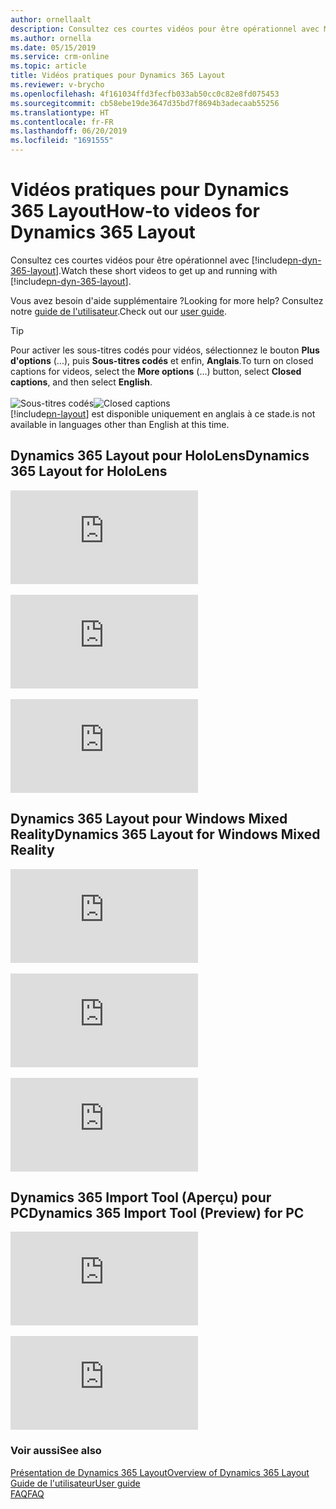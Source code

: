 ```yaml
---
author: ornellaalt
description: Consultez ces courtes vidéos pour être opérationnel avec Microsoft Dynamics 365 Layout
ms.author: ornella
ms.date: 05/15/2019
ms.service: crm-online
ms.topic: article
title: Vidéos pratiques pour Dynamics 365 Layout
ms.reviewer: v-brycho
ms.openlocfilehash: 4f161034ffd3fecfb033ab50cc0c82e8fd075453
ms.sourcegitcommit: cb58ebe19de3647d35bd7f8694b3adecaab55256
ms.translationtype: HT
ms.contentlocale: fr-FR
ms.lasthandoff: 06/20/2019
ms.locfileid: "1691555"
---
```

# <a name="how-to-videos-for-dynamics-365-layout"></a><span data-ttu-id="acb16-103">Vidéos pratiques pour Dynamics 365 Layout</span><span class="sxs-lookup"><span data-stu-id="acb16-103">How-to videos for Dynamics 365 Layout</span></span>

<span data-ttu-id="acb16-104">Consultez ces courtes vidéos pour être opérationnel avec [!include[pn-dyn-365-layout](../includes/pn-dyn-365-layout.md)].</span><span class="sxs-lookup"><span data-stu-id="acb16-104">Watch these short videos to get up and running with [!include[pn-dyn-365-layout](../includes/pn-dyn-365-layout.md)].</span></span>

<span data-ttu-id="acb16-105">Vous avez besoin d'aide supplémentaire ?</span><span class="sxs-lookup"><span data-stu-id="acb16-105">Looking for more help?</span></span> <span data-ttu-id="acb16-106">Consultez notre [guide de l'utilisateur](user-guide.md).</span><span class="sxs-lookup"><span data-stu-id="acb16-106">Check out our [user guide](user-guide.md).</span></span>

> [!TIP]
> <span data-ttu-id="acb16-107">Pour activer les sous-titres codés pour vidéos, sélectionnez le bouton **Plus d'options** (...), puis **Sous-titres codés** et enfin, **Anglais**.</span><span class="sxs-lookup"><span data-stu-id="acb16-107">To turn on closed captions for videos, select the **More options** (...) button, select **Closed captions**, and then select **English**.</span></span><br></br><span data-ttu-id="acb16-108">![Sous-titres codés](media/closed-captions.PNG "Sous-titres codés")</span><span class="sxs-lookup"><span data-stu-id="acb16-108">![Closed captions](media/closed-captions.PNG "Closed captions")</span></span><br>[!include[pn-layout](../includes/pn-layout.md)] <span data-ttu-id="acb16-109">est disponible uniquement en anglais à ce stade.</span><span class="sxs-lookup"><span data-stu-id="acb16-109">is not available in languages other than English at this time.</span></span>

## <a name="dynamics-365-layout-for-hololens"></a><span data-ttu-id="acb16-110">Dynamics 365 Layout pour HoloLens</span><span class="sxs-lookup"><span data-stu-id="acb16-110">Dynamics 365 Layout for HoloLens</span></span>

<div class="embeddedvideo"><iframe src="https://www.microsoft.com/en-us/videoplayer/embed/RE2EWQP" frameborder="0" allowfullscreen=""></iframe></div>
</br>
<div class="embeddedvideo"><iframe src="https://www.microsoft.com/en-us/videoplayer/embed/RE2EK2u" frameborder="0" allowfullscreen=""></iframe></div>
</br>
<div class="embeddedvideo"><iframe src="https://www.microsoft.com/en-us/videoplayer/embed/RE2EZt5" frameborder="0" allowfullscreen=""></iframe></div>

## <a name="dynamics-365-layout-for-windows-mixed-reality"></a><span data-ttu-id="acb16-111">Dynamics 365 Layout pour Windows Mixed Reality</span><span class="sxs-lookup"><span data-stu-id="acb16-111">Dynamics 365 Layout for Windows Mixed Reality</span></span>

<div class="embeddedvideo"><iframe src="https://www.microsoft.com/en-us/videoplayer/embed/RE2EOUG" frameborder="0" allowfullscreen=""></iframe></div>
</br>
<div class="embeddedvideo"><iframe src="https://www.microsoft.com/en-us/videoplayer/embed/RE2EK2x" frameborder="0" allowfullscreen=""></iframe></div>
</br>
<div class="embeddedvideo"><iframe src="https://www.microsoft.com/en-us/videoplayer/embed/RE2EK2w" frameborder="0" allowfullscreen=""></iframe></div>

## <a name="dynamics-365-import-tool-preview-for-pc"></a><span data-ttu-id="acb16-112">Dynamics 365 Import Tool (Aperçu) pour PC</span><span class="sxs-lookup"><span data-stu-id="acb16-112">Dynamics 365 Import Tool (Preview) for PC</span></span>

<div class="embeddedvideo"><iframe src="https://www.microsoft.com/en-us/videoplayer/embed/RWqjaR" frameborder="0" allowfullscreen=""></iframe></div>
</br>
<div class="embeddedvideo"><iframe src="https://www.microsoft.com/en-us/videoplayer/embed/RWqDZa" frameborder="0" allowfullscreen=""></iframe></div>

### <a name="see-also"></a><span data-ttu-id="acb16-113">Voir aussi</span><span class="sxs-lookup"><span data-stu-id="acb16-113">See also</span></span>
[<span data-ttu-id="acb16-114">Présentation de Dynamics 365 Layout</span><span class="sxs-lookup"><span data-stu-id="acb16-114">Overview of Dynamics 365 Layout</span></span>](index.md)<br/>
[<span data-ttu-id="acb16-115">Guide de l'utilisateur</span><span class="sxs-lookup"><span data-stu-id="acb16-115">User guide</span></span>](user-guide.md)<br/>
[<span data-ttu-id="acb16-116">FAQ</span><span class="sxs-lookup"><span data-stu-id="acb16-116">FAQ</span></span>](faq.md)<br/>
